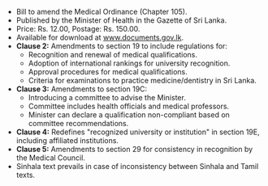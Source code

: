 - Bill to amend the Medical Ordinance (Chapter 105).
- Published by the Minister of Health in the Gazette of Sri Lanka.
- Price: Rs. 12.00, Postage: Rs. 150.00.
- Available for download at www.documents.gov.lk.
- **Clause 2:** Amendments to section 19 to include regulations for:
  - Recognition and renewal of medical qualifications.
  - Adoption of international rankings for university recognition.
  - Approval procedures for medical qualifications.
  - Criteria for examinations to practice medicine/dentistry in Sri Lanka.
- **Clause 3:** Amendments to section 19C:
  - Introducing a committee to advise the Minister.
  - Committee includes health officials and medical professors.
  - Minister can declare a qualification non-compliant based on committee recommendations.
- **Clause 4:** Redefines "recognized university or institution" in section 19E, including affiliated institutions.
- **Clause 5:** Amendments to section 29 for consistency in recognition by the Medical Council.
- Sinhala text prevails in case of inconsistency between Sinhala and Tamil texts.